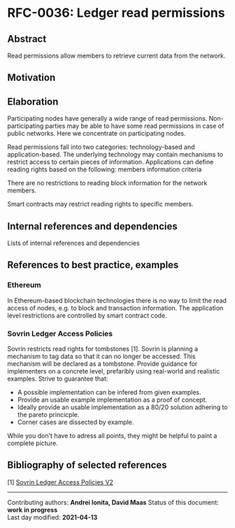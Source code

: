 # RFC-0036: Ledger read permissions

## Abstract
Read permissions allow members to retrieve current data from the network.

## Motivation

## Elaboration
Participating nodes have generally a wide range of read permissions. Non-participating parties may be able to have some read permissions in case of public networks. Here we concentrate on participating nodes.

Read permissions fall into two categories: technology-based and application-based.
The underlying technology may contain mechanisms to restrict access to certain pieces of information. Applications can define reading rights based on the following:
members 
information
criteria

There are no restrictions to reading block information for the network members.

Smart contracts may restrict reading rights to specific members.

## Internal references and dependencies

Lists of internal references and dependencies 
    
## References to best practice, examples  

### Ethereum
In Ethereum-based blockchain technologies there is no way to limit the read access of nodes, e.g. to block and transaction information. The application level restrictions are controlled by smart contract code.

### Sovrin Ledger Access Policies
Sovrin restricts read rights for tombstones [1].
Sovrin is planning a mechanism to tag data so that it can no longer be accessed. This mechanism will be declared as a tombstone. 
Provide guidance for implementers on a concrete level, prefaribly using real-world and realistic examples.
Strive to guarantee that:

- A possible implementation can be infered from given examples.
- Provide an usable example implementation as a proof of concept.
- Ideally provide an usable implementation as a 80/20 solution adhering to the pareto princicple.
- Corner cases are dissected by example.

While you don't have to adress all points, they might be helpful to paint a complete picture.
	
## Bibliography of selected references

[1] [Sovrin Ledger Access Policies V2](https://sovrin.org/wp-content/uploads/Sovrin-Ledger-Access-Policies-V2.pdf)


________

Contributing authors: **Andrei Ionita, David Maas** 
Status of this document: **work in progress**  
Last day modified: **2021-04-13**

